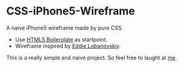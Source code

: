 CSS-iPhone5-Wireframe
=====================

A naive iPhone5 wireframe made by pure CSS.

* Use [HTML5 Boilerplate](http://html5boilerplate.com/) as startpoint.
* Wireframe inspired by [Eddie Lobanovskiy](http://dribbble.com/shots/865767-iPhone-5-Grid).

This is a really simple and naive project. So feel free to laught at [me](twitter.com/0065paula).